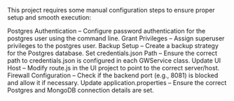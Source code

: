 This project requires some manual configuration steps to ensure proper setup and smooth execution:

Postgres Authentication – Configure password authentication for the postgres user using the command line.
Grant Privileges – Assign superuser privileges to the postgres user.
Backup Setup – Create a backup strategy for the Postgres database.
Set credentials.json Path – Ensure the correct path to credentials.json is configured in each GWService class.
Update UI Host – Modify route.js in the UI project to point to the correct server/host.
Firewall Configuration – Check if the backend port (e.g., 8081) is blocked and allow it if necessary.
Update application.properties – Ensure the correct Postgres and MongoDB connection details are set.
